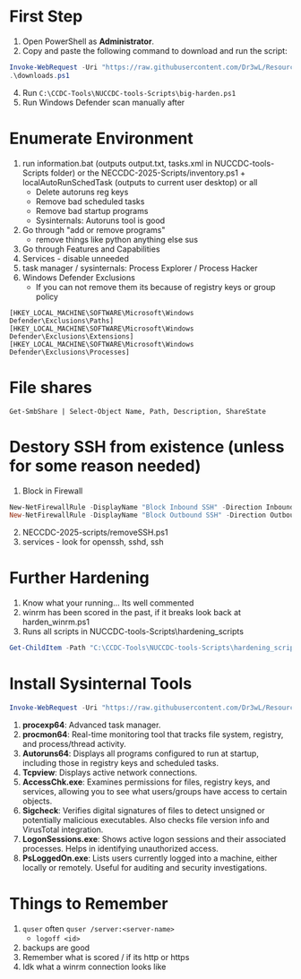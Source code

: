 # First Step
1. Open PowerShell as **Administrator**.
2. Copy and paste the following command to download and run the script:
```powershell
Invoke-WebRequest -Uri "https://raw.githubusercontent.com/Dr3wL/Resources/main/downloads.ps1" -OutFile "downloads.ps1"
.\downloads.ps1
```
4. Run ```C:\CCDC-Tools\NUCCDC-tools-Scripts\big-harden.ps1```
5. Run Windows Defender scan manually after


# Enumerate Environment
1. run information.bat (outputs output.txt, tasks.xml in NUCCDC-tools-Scripts folder) or the NECCDC-2025-Scripts/inventory.ps1 + localAutoRunSchedTask (outputs to current user desktop) or all
    - Delete autoruns reg keys
    - Remove bad scheduled tasks
    - Remove bad startup programs
    - Sysinternals: Autoruns tool is good
2. Go through "add or remove programs"
    - remove things like python anything else sus
4. Go through Features and Capabilities
5. Services - disable unneeded
6. task manager / sysinternals: Process Explorer / Process Hacker
7. Windows Defender Exclusions
   - If you can not remove them its because of registry keys or group policy
```plaintext
[HKEY_LOCAL_MACHINE\SOFTWARE\Microsoft\Windows Defender\Exclusions\Paths]
[HKEY_LOCAL_MACHINE\SOFTWARE\Microsoft\Windows Defender\Exclusions\Extensions]
[HKEY_LOCAL_MACHINE\SOFTWARE\Microsoft\Windows Defender\Exclusions\Processes]
```


# File shares
    Get-SmbShare | Select-Object Name, Path, Description, ShareState
    

# Destory SSH from existence (unless for some reason needed)
1. Block in Firewall
```powershell
New-NetFirewallRule -DisplayName "Block Inbound SSH" -Direction Inbound -Action Block -Protocol TCP -LocalPort 22
New-NetFirewallRule -DisplayName "Block Outbound SSH" -Direction Outbound -Action Block -Protocol TCP -RemotePort 22
```
2. NECCDC-2025-scripts/removeSSH.ps1
3. services - look for openssh, sshd, ssh


# Further Hardening
1. Know what your running... Its well commented
2. winrm has been scored in the past, if it breaks look back at harden_winrm.ps1
3. Runs all scripts in NUCCDC-tools-Scripts\hardening_scripts
```powershell
Get-ChildItem -Path "C:\CCDC-Tools\NUCCDC-tools-Scripts\hardening_scripts" -Filter "*.ps1" | ForEach-Object { & $_.FullName }
```


# Install Sysinternal Tools
```powershell
Invoke-WebRequest -Uri "https://raw.githubusercontent.com/Dr3wL/Resources/main/sysinternals.ps1"
```
1. **procexp64**: Advanced task manager.
2. **procmon64**: Real-time monitoring tool that tracks file system, registry, and process/thread activity.
3. **Autoruns64**: Displays all programs configured to run at startup, including those in registry keys and scheduled tasks.
4. **Tcpview**: Displays active network connections.
5. **AccessChk.exe**: Examines permissions for files, registry keys, and services, allowing you to see what users/groups have access to certain objects.
6. **Sigcheck**: Verifies digital signatures of files to detect unsigned or potentially malicious executables. Also checks file version info and VirusTotal integration.
8. **LogonSessions.exe**: Shows active logon sessions and their associated processes. Helps in identifying unauthorized access.
9. **PsLoggedOn.exe**: Lists users currently logged into a machine, either locally or remotely. Useful for auditing and security investigations.


# Things to Remember
1. ```quser``` often ```quser /server:<server-name>```
    - ```logoff <id>```
2. backups are good
3. Remember what is scored / if its http or https
4. Idk what a winrm connection looks like




